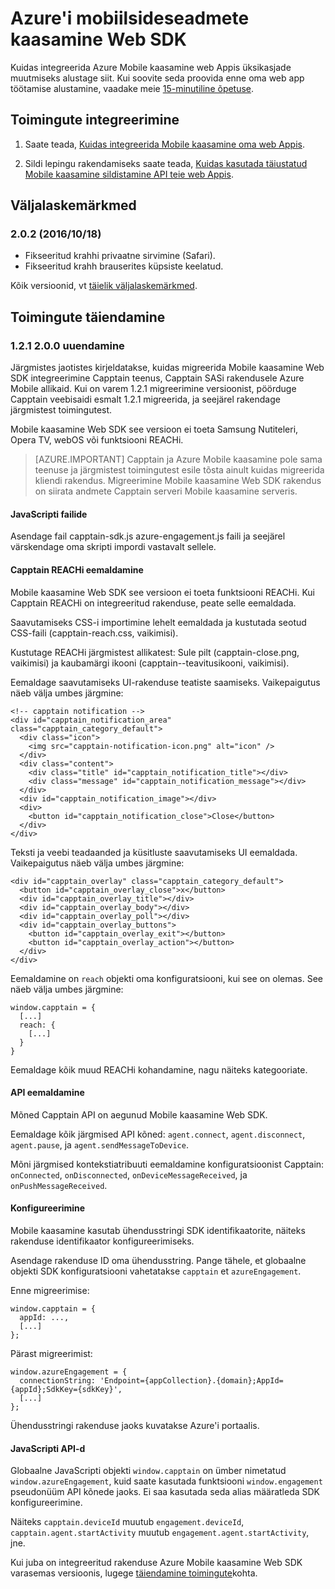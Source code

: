 <properties
    pageTitle="Azure'i mobiilsideseadmete kaasamine Web SDK ülevaade | Microsoft Azure'i"
    description="Uusimad värskendused ja toiminguid Web SDK Azure Mobile kaasamine"
    services="mobile-engagement"
    documentationCenter="mobile"
    authors="piyushjo"
    manager="erikre"
    editor="" />

<tags
    ms.service="mobile-engagement"
    ms.workload="mobile"
    ms.tgt_pltfrm="web"
    ms.devlang="js"
    ms.topic="article"
    ms.date="10/18/2016"
    ms.author="piyushjo" />


# <a name="azure-mobile-engagement-web-sdk"></a>Azure'i mobiilsideseadmete kaasamine Web SDK

Kuidas integreerida Azure Mobile kaasamine web Appis üksikasjade muutmiseks alustage siit. Kui soovite seda proovida enne oma web app töötamise alustamine, vaadake meie [15-minutiline õpetuse](mobile-engagement-web-app-get-started.md).

## <a name="integration-procedures"></a>Toimingute integreerimine
1. Saate teada, [Kuidas integreerida Mobile kaasamine oma web Appis](mobile-engagement-web-integrate-engagement.md).

2. Sildi lepingu rakendamiseks saate teada, [Kuidas kasutada täiustatud Mobile kaasamine sildistamine API teie web Appis](mobile-engagement-web-use-engagement-api.md).

## <a name="release-notes"></a>Väljalaskemärkmed

### <a name="202-10182016"></a>2.0.2 (2016/10/18)

-   Fikseeritud krahhi privaatne sirvimine (Safari).
-   Fikseeritud krahh brauserites küpsiste keelatud.

Kõik versioonid, vt [täielik väljalaskemärkmed](mobile-engagement-web-release-notes.md).

## <a name="upgrade-procedures"></a>Toimingute täiendamine

### <a name="upgrade-from-121-to-200"></a>1.2.1 2.0.0 uuendamine

Järgmistes jaotistes kirjeldatakse, kuidas migreerida Mobile kaasamine Web SDK integreerimine Capptain teenus, Capptain SASi rakendusele Azure Mobile allikaid. Kui on varem 1.2.1 migreerimine versioonist, pöörduge Capptain veebisaidi esmalt 1.2.1 migreerida, ja seejärel rakendage järgmistest toimingutest.

Mobile kaasamine Web SDK see versioon ei toeta Samsung Nutiteleri, Opera TV, webOS või funktsiooni REACHi.

>[AZURE.IMPORTANT] Capptain ja Azure Mobile kaasamine pole sama teenuse ja järgmistest toimingutest esile tõsta ainult kuidas migreerida kliendi rakendus. Migreerimine Mobile kaasamine Web SDK rakendus on siirata andmete Capptain serveri Mobile kaasamine serveris.

#### <a name="javascript-files"></a>JavaScripti failide

Asendage fail capptain-sdk.js azure-engagement.js faili ja seejärel värskendage oma skripti impordi vastavalt sellele.

#### <a name="remove-capptain-reach"></a>Capptain REACHi eemaldamine

Mobile kaasamine Web SDK see versioon ei toeta funktsiooni REACHi. Kui Capptain REACHi on integreeritud rakenduse, peate selle eemaldada.

Saavutamiseks CSS-i importimine lehelt eemaldada ja kustutada seotud CSS-faili (capptain-reach.css, vaikimisi).

Kustutage REACHi järgmistest allikatest: Sule pilt (capptain-close.png, vaikimisi) ja kaubamärgi ikooni (capptain--teavitusikooni, vaikimisi).

Eemaldage saavutamiseks UI-rakenduse teatiste saamiseks. Vaikepaigutus näeb välja umbes järgmine:

    <!-- capptain notification -->
    <div id="capptain_notification_area" class="capptain_category_default">
      <div class="icon">
        <img src="capptain-notification-icon.png" alt="icon" />
      </div>
      <div class="content">
        <div class="title" id="capptain_notification_title"></div>
        <div class="message" id="capptain_notification_message"></div>
      </div>
      <div id="capptain_notification_image"></div>
      <div>
        <button id="capptain_notification_close">Close</button>
      </div>
    </div>

Teksti ja veebi teadaanded ja küsitluste saavutamiseks UI eemaldada. Vaikepaigutus näeb välja umbes järgmine:

    <div id="capptain_overlay" class="capptain_category_default">
      <button id="capptain_overlay_close">x</button>
      <div id="capptain_overlay_title"></div>
      <div id="capptain_overlay_body"></div>
      <div id="capptain_overlay_poll"></div>
      <div id="capptain_overlay_buttons">
        <button id="capptain_overlay_exit"></button>
        <button id="capptain_overlay_action"></button>
      </div>
    </div>

Eemaldamine on `reach` objekti oma konfiguratsiooni, kui see on olemas. See näeb välja umbes järgmine:

    window.capptain = {
      [...]
      reach: {
        [...]
      }
    }

Eemaldage kõik muud REACHi kohandamine, nagu näiteks kategooriate.

#### <a name="remove-deprecated-apis"></a>API eemaldamine

Mõned Capptain API on aegunud Mobile kaasamine Web SDK.

Eemaldage kõik järgmised API kõned: `agent.connect`, `agent.disconnect`, `agent.pause`, ja `agent.sendMessageToDevice`.

Mõni järgmised kontekstiatribuuti eemaldamine konfiguratsioonist Capptain: `onConnected`, `onDisconnected`, `onDeviceMessageReceived`, ja `onPushMessageReceived`.

#### <a name="configuration"></a>Konfigureerimine

Mobile kaasamine kasutab ühendusstringi SDK identifikaatorite, näiteks rakenduse identifikaator konfigureerimiseks.

Asendage rakenduse ID oma ühendusstring. Pange tähele, et globaalne objekti SDK konfiguratsiooni vahetatakse `capptain` et `azureEngagement`.

Enne migreerimise:

    window.capptain = {
      appId: ...,
      [...]
    };

Pärast migreerimist:

    window.azureEngagement = {
      connectionString: 'Endpoint={appCollection}.{domain};AppId={appId};SdkKey={sdkKey}',
      [...]
    };

Ühendusstringi rakenduse jaoks kuvatakse Azure'i portaalis.

#### <a name="javascript-apis"></a>JavaScripti API-d

Globaalne JavaScripti objekti `window.capptain` on ümber nimetatud `window.azureEngagement`, kuid saate kasutada funktsiooni `window.engagement` pseudonüüm API kõnede jaoks. Ei saa kasutada seda alias määratleda SDK konfigureerimine.

Näiteks `capptain.deviceId` muutub `engagement.deviceId`, `capptain.agent.startActivity` muutub `engagement.agent.startActivity`, jne.

Kui juba on integreeritud rakenduse Azure Mobile kaasamine Web SDK varasemas versioonis, lugege [täiendamine toimingute](mobile-engagement-web-upgrade-procedure.md)kohta.
